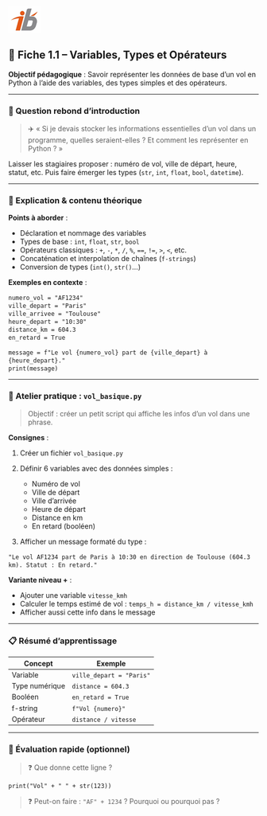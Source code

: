 ![Logo](images\logo.png)


## 🧩 Fiche 1.1 – Variables, Types et Opérateurs

**Objectif pédagogique** : Savoir représenter les données de base d’un vol en Python à l’aide des variables, des types simples et des opérateurs.

---

### 🔎 Question rebond d’introduction

> ✈️ « Si je devais stocker les informations essentielles d’un vol dans un programme, quelles seraient-elles ? Et comment les représenter en Python ? »

Laisser les stagiaires proposer : numéro de vol, ville de départ, heure, statut, etc. Puis faire émerger les types (`str`, `int`, `float`, `bool`, `datetime`).

---

### 🧠 Explication & contenu théorique

**Points à aborder** :

* Déclaration et nommage des variables
* Types de base : `int`, `float`, `str`, `bool`
* Opérateurs classiques : `+`, `-`, `*`, `/`, `%`, `==`, `!=`, `>`, `<`, etc.
* Concaténation et interpolation de chaînes (`f-strings`)
* Conversion de types (`int()`, `str()`…)

**Exemples en contexte** :

```
numero_vol = "AF1234"
ville_depart = "Paris"
ville_arrivee = "Toulouse"
heure_depart = "10:30"
distance_km = 604.3
en_retard = True
```

```
message = f"Le vol {numero_vol} part de {ville_depart} à {heure_depart}."
print(message)
```

---

### 🔧 Atelier pratique : `vol_basique.py`

> Objectif : créer un petit script qui affiche les infos d’un vol dans une phrase.

**Consignes** :

1. Créer un fichier `vol_basique.py`
2. Définir 6 variables avec des données simples :

   * Numéro de vol
   * Ville de départ
   * Ville d’arrivée
   * Heure de départ
   * Distance en km
   * En retard (booléen)
3. Afficher un message formaté du type :

```
"Le vol AF1234 part de Paris à 10:30 en direction de Toulouse (604.3 km). Statut : En retard."
```

**Variante niveau +** :

* Ajouter une variable `vitesse_kmh`
* Calculer le temps estimé de vol : `temps_h = distance_km / vitesse_kmh`
* Afficher aussi cette info dans le message

---

### 📋 Résumé d’apprentissage

| Concept        | Exemple                  |
| -------------- | ------------------------ |
| Variable       | `ville_depart = "Paris"` |
| Type numérique | `distance = 604.3`       |
| Booléen        | `en_retard = True`       |
| f-string       | `f"Vol {numero}"`        |
| Opérateur      | `distance / vitesse`     |

---

### 🧪 Évaluation rapide (optionnel)

> ❓ Que donne cette ligne ?

```
print("Vol" + " " + str(123))
```

> ❓ Peut-on faire : `"AF" + 1234` ? Pourquoi ou pourquoi pas ?

